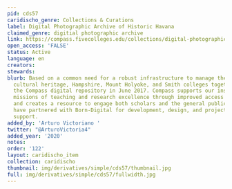 ```yaml
---
pid: cds57
caridischo_genre: Collections & Curations
label: Digital Photographic Archive of Historic Havana
claimed_genre: digitial photographic archive
link: https://compass.fivecolleges.edu/collections/digital-photographic-archive-historic-havana
open_access: 'FALSE'
status: Active
language: en
creators:
stewards:
blurb: Based on a common need for a robust infrastructure to manage their digital
  cultural heritage, Hampshire, Mount Holyoke, and Smith colleges together launched
  the Compass digital repository in June 2017. Compass supports our institutional
  missions of teaching and research excellence through improved access to unique materials,
  and creates a resource to engage both scholars and the general public. The colleges
  have partnered with Born-Digital for development, design, and project management
  support.
added_by: 'Arturo Victoriano '
twitter: "@ArturoVictoria4"
added_year: '2020'
notes:
order: '122'
layout: caridischo_item
collection: caridischo
thumbnail: img/derivatives/simple/cds57/thumbnail.jpg
full: img/derivatives/simple/cds57/fullwidth.jpg
---
```

